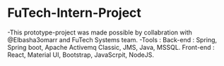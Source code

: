 # FuTech-Intern-Project
-This prototype-project was made possible by collabration with @Elbasha3omarr and FuTech Systems team.
-Tools : 
  Back-end : Spring, Spring boot, Apache Activemq Classic, JMS, Java, MSSQL. 
  Front-end : React, Material UI, Bootstrap, JavaScrpit, NodeJS.
 
